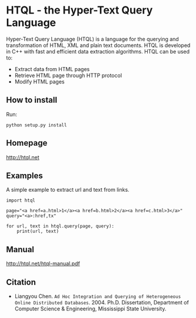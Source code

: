# HTQL - the Hyper-Text Query Language

Hyper-Text Query Language (HTQL) is a language for the querying and transformation of HTML, XML and plain text documents. HTQL is developed in C++ with fast and efficient data extraction algorithms. HTQL can be used to:

- Extract data from HTML pages
- Retrieve HTML page through HTTP protocol
- Modify HTML pages

## How to install

Run: 
```
python setup.py install
```

## Homepage

  http://htql.net
  
## Examples

A simple example to extract url and text from links.

```
import htql

page="<a href=a.html>1</a><a href=b.html>2</a><a href=c.html>3</a>"
query="<a>:href,tx"

for url, text in htql.query(page, query): 
    print(url, text)
```

## Manual

  http://htql.net/htql-manual.pdf
  
## Citation
- Liangyou Chen. `Ad Hoc Integration and Querying of Heterogeneous Online Distributed Databases`. 2004. Ph.D. Dissertation, Department of Computer Science & Engineering, Mississippi State University.
